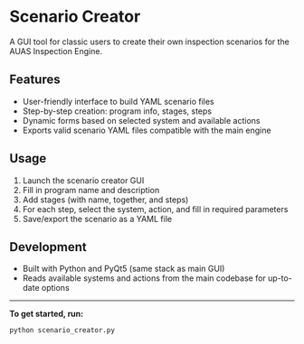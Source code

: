 # Scenario Creator

A GUI tool for classic users to create their own inspection scenarios for the AUAS Inspection Engine.

## Features
- User-friendly interface to build YAML scenario files
- Step-by-step creation: program info, stages, steps
- Dynamic forms based on selected system and available actions
- Exports valid scenario YAML files compatible with the main engine

## Usage
1. Launch the scenario creator GUI
2. Fill in program name and description
3. Add stages (with name, together, and steps)
4. For each step, select the system, action, and fill in required parameters
5. Save/export the scenario as a YAML file

## Development
- Built with Python and PyQt5 (same stack as main GUI)
- Reads available systems and actions from the main codebase for up-to-date options

---

**To get started, run:**
```bash
python scenario_creator.py
```
